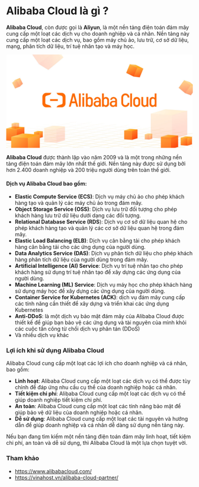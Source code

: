 # Alibaba Cloud là gì ?

**Alibaba Cloud**, còn được gọi là **Aliyun**, là một nền tảng điện toán đám mây cung cấp một loạt các dịch vụ cho doanh nghiệp và cá nhân. Nền tảng này cung cấp một loạt các dịch vụ, bao gồm máy chủ ảo, lưu trữ, cơ sở dữ liệu, mạng, phân tích dữ liệu, trí tuệ nhân tạo và máy học.

![img](/Image/Alibaba-Cloud.png)

**Alibaba Cloud** được thành lập vào năm 2009 và là một trong những nền tảng điện toán đám mây lớn nhất thế giới. Nền tảng này được sử dụng bởi hơn 2.400 doanh nghiệp và 200 triệu người dùng trên toàn thế giới.

#### Dịch vụ Alibaba Cloud bao gồm:

- **Elastic Compute Service (ECS)**: Dịch vụ máy chủ ảo cho phép khách hàng tạo và quản lý các máy chủ ảo trong đám mây.
- **Object Storage Service (OSS)**: Dịch vụ lưu trữ đối tượng cho phép khách hàng lưu trữ dữ liệu dưới dạng các đối tượng.
- **Relational Database Service (RDS**): Dịch vụ cơ sở dữ liệu quan hệ cho phép khách hàng tạo và quản lý các cơ sở dữ liệu quan hệ trong đám mây.
- **Elastic Load Balancing (ELB)**: Dịch vụ cân bằng tải cho phép khách hàng cân bằng tải cho các ứng dụng của người dùng.
- **Data Analytics Service (DAS)**: Dịch vụ phân tích dữ liệu cho phép khách hàng phân tích dữ liệu của người dùng trong đám mây.
- **Artificial Intelligence (AI) Service**: Dịch vụ trí tuệ nhân tạo cho phép khách hàng sử dụng trí tuệ nhân tạo để xây dựng các ứng dụng của người dùng.
- **Machine Learning (ML) Service**: Dịch vụ máy học cho phép khách hàng sử dụng máy học để xây dựng các ứng dụng của người dùng.
- **Container Service for Kubernetes (ACK)**: dịch vụ đám mây cung cấp các tính năng cần thiết để xây dựng và triển khai các ứng dụng Kubernetes
- **Anti-DDoS**: là một dịch vụ bảo mật đám mây của Alibaba Cloud được thiết kế để giúp bạn bảo vệ các ứng dụng và tài nguyên của mình khỏi các cuộc tấn công từ chối dịch vụ phân tán (DDoS)
- Và nhiều dịch vụ khác

### Lợi ích khi sử dụng Alibaba Cloud

Alibaba Cloud cung cấp một loạt các lợi ích cho doanh nghiệp và cá nhân, bao gồm:

- **Linh hoạt**: Alibaba Cloud cung cấp một loạt các dịch vụ có thể được tùy chỉnh để đáp ứng nhu cầu cụ thể của doanh nghiệp hoặc cá nhân.
- **Tiết kiệm chi phí**: Alibaba Cloud cung cấp một loạt các dịch vụ có thể giúp doanh nghiệp tiết kiệm chi phí.
- **An toàn**: Alibaba Cloud cung cấp một loạt các tính năng bảo mật để giúp bảo vệ dữ liệu của doanh nghiệp hoặc cá nhân.
- **Dễ sử dụng**: Alibaba Cloud cung cấp một loạt các tài nguyên và hướng dẫn để giúp doanh nghiệp và cá nhân dễ dàng sử dụng nền tảng này.

Nếu bạn đang tìm kiếm một nền tảng điện toán đám mây linh hoạt, tiết kiệm chi phí, an toàn và dễ sử dụng, thì Alibaba Cloud là một lựa chọn tuyệt vời.

### Tham khảo

- https://www.alibabacloud.com/
- https://vinahost.vn/alibaba-cloud-partner/